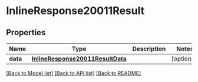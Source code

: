 # InlineResponse20011Result

## Properties
Name | Type | Description | Notes
------------ | ------------- | ------------- | -------------
**data** | [**InlineResponse20011ResultData**](InlineResponse20011ResultData.md) |  | [optional] 

[[Back to Model list]](../README.md#documentation-for-models) [[Back to API list]](../README.md#documentation-for-api-endpoints) [[Back to README]](../README.md)


